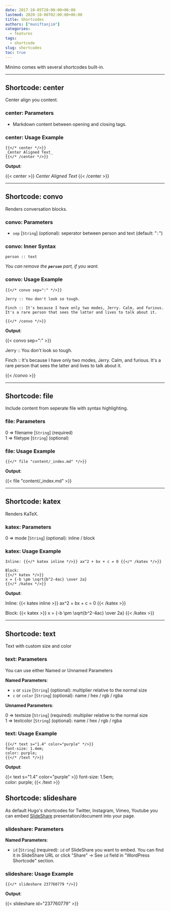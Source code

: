 ```yaml
---
date: 2017-10-05T20:00:00+06:00
lastmod: 2020-10-06T02:00:00+06:00
title: Shortcodes
authors: ["muniftanjim"]
categories:
  - features
tags:
  - shortcode
slug: shortcodes
toc: true
---
```

Minimo comes with several shortcodes built-in.

-------

## Shortcode: center

Center align you content.

### center: Parameters

- Markdown content between opening and closing tags.

### center: Usage Example

```golang
{{</* center */>}}
_Center Aligned Text_
{{</* /center */>}}
```

**Output**:

{{< center >}}
_Center Aligned Text_
{{< /center >}}

-------

## Shortcode: convo

Renders conversation blocks.

### convo: Parameters

- `sep`  [`String`] \(optional\): seperator between person and text (default: "`:`")

### convo: Inner Syntax

```golang
person :: text
```

_You can remove the **`person`** part, if you want._

### convo: Usage Example

```golang
{{</* convo sep=":" */>}}

Jerry :: You don't look so tough.

Finch :: It's because I have only two modes, Jerry. Calm, and furious. It's a rare person that sees the latter and lives to talk about it.

{{</* /convo */>}}
```

**Output**:

{{< convo sep=":" >}}

Jerry :: You don't look so tough.

Finch :: It's because I have only two modes, Jerry. Calm, and furious. It's a rare person that sees the latter and lives to talk about it.

{{< /convo >}}

-------

## Shortcode: file

Include content from seperate file with syntax highlighting.

### file: Parameters

0 => filename [`String`] \(required\)  
1 => filetype [`String`] \(optional\)

### file: Usage Example

```golang
{{</* file "content/_index.md" */>}}
```

**Output**:

{{< file "content/_index.md" >}}

-------

## Shortcode: katex

Renders KaTeX.

### katex: Parameters

0 => mode [`String`] \(optional\): inline / block

### katex: Usage Example

```golang
Inline: {{</* katex inline */>}} ax^2 + bx + c = 0 {{</* /katex */>}}

Block:
{{</* katex */>}}
x = {-b \pm \sqrt{b^2-4ac} \over 2a}
{{</* /katex */>}}
```

**Output**:

Inline: {{< katex inline >}} ax^2 + bx + c = 0 {{< /katex >}}

Block:
{{< katex >}}
x = {-b \pm \sqrt{b^2-4ac} \over 2a}
{{< /katex >}}

-------

## Shortcode: text

Text with custom size and color

### text: Parameters

You can use either Named or Unnamed Parameters

**Named Parameters**:

- `s` or `size`  [`String`] \(optional\): multiplier relative to the normal size
- `c` or `color` [`String`] \(optional\): name / hex / rgb / rgba

**Unnamed Parameters**:

0 => textsize [`String`] \(required\): multiplier relative to the normal size  
1 => textcolor [`String`] \(optional\): name / hex / rgb / rgba

### text: Usage Example

```golang
{{</* text s="1.4" color="purple" */>}}
font-size: 1.4em;
color: purple;
{{</* /text */>}}
```

**Output**:

{{< text s="1.4" color="purple" >}}
font-size: 1.5em;  
color: purple;
{{< /text >}}


## Shortcode: slideshare

As default Hugo's shortcodes for Twitter, Instagram, Vimeo, Youtube you can embed [SlideShare](https://www.slideshare.net/) presentation/document into your page.

### slideshare: Parameters

**Named Parameters**:

- `id` [`String`] \(required\): `id` of SlideShare you want to embed. You can find it in
SlideShare URL or click "Share" -> See `id` field in "WordPress Shortcode" section.

### slideshare: Usage Example

```golang
{{</* slideshare 237760779 */>}}
```

**Output**:

{{< slideshare id="237760779" >}}

